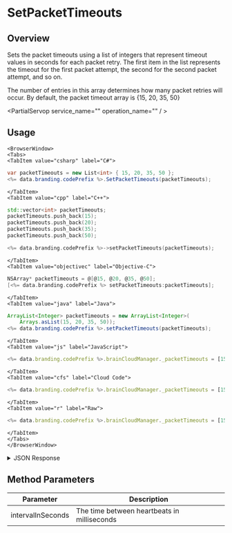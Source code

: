 # SetPacketTimeouts
## Overview
Sets the packet timeouts using a list of integers that represent timeout values in seconds for each packet retry. The first item in the list represents the timeout for the first packet attempt, the second for the second packet attempt, and so on.

The number of entries in this array determines how many packet retries will occur. By default, the packet timeout array is {15, 20, 35, 50}

<PartialServop service_name="" operation_name="" / >

## Usage

```mdx-code-block
<BrowserWindow>
<Tabs>
<TabItem value="csharp" label="C#">
```

```csharp
var packetTimeouts = new List<int> { 15, 20, 35, 50 };
<%= data.branding.codePrefix %>.SetPacketTimeouts(packetTimeouts);
```

```mdx-code-block
</TabItem>
<TabItem value="cpp" label="C++">
```

```cpp
std::vector<int> packetTimeouts;
packetTimeouts.push_back(15);
packetTimeouts.push_back(20);
packetTimeouts.push_back(35);
packetTimeouts.push_back(50);

<%= data.branding.codePrefix %>->setPacketTimeouts(packetTimeouts);
```

```mdx-code-block
</TabItem>
<TabItem value="objectivec" label="Objective-C">
```

```objectivec
NSArray* packetTimeouts = @[@15, @20, @35, @50];
[<%= data.branding.codePrefix %> setPacketTimeouts:packetTimeouts];
```

```mdx-code-block
</TabItem>
<TabItem value="java" label="Java">
```

```java
ArrayList<Integer> packetTimeouts = new ArrayList<Integer>(
    Arrays.asList(15, 20, 35, 50));
<%= data.branding.codePrefix %>.setPacketTimeouts(packetTimeouts);
```

```mdx-code-block
</TabItem>
<TabItem value="js" label="JavaScript">
```

```javascript
<%= data.branding.codePrefix %>.brainCloudManager._packetTimeouts = [15,20,35,50];
```

```mdx-code-block
</TabItem>
<TabItem value="cfs" label="Cloud Code">
```

```javascript
<%= data.branding.codePrefix %>.brainCloudManager._packetTimeouts = [15,20,35,50];
```

```mdx-code-block
</TabItem>
<TabItem value="r" label="Raw">
```

```javascript
<%= data.branding.codePrefix %>.brainCloudManager._packetTimeouts = [15,20,35,50];
```

```mdx-code-block
</TabItem>
</Tabs>
</BrowserWindow>
```

<details>
<summary>JSON Response</summary>


</details>

## Method Parameters
Parameter | Description
--------- | -----------
intervalInSeconds | The time between heartbeats in milliseconds


